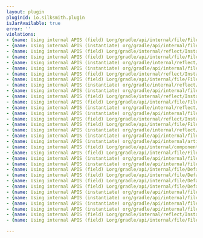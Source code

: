 ```yaml
---
layout: plugin
pluginId: io.silksmith.plugin
isJarAvailable: true
error: ''
violations:
- {name: Using internal APIS (field) Lorg/gradle/api/internal/file/FileResolver;}
- {name: Using internal APIS (instantiate) org/gradle/api/internal/file/collections/MapFileTree}
- {name: Using internal APIS (field) Lorg/gradle/internal/reflect/Instantiator;}
- {name: Using internal APIS (field) Lorg/gradle/api/internal/file/FileResolver;}
- {name: Using internal APIS (instantiate) org/gradle/internal/reflect/Instantiator}
- {name: Using internal APIS (instantiate) org/gradle/api/internal/file/FileResolver}
- {name: Using internal APIS (field) Lorg/gradle/internal/reflect/Instantiator;}
- {name: Using internal APIS (field) Lorg/gradle/api/internal/file/FileResolver;}
- {name: Using internal APIS (instantiate) org/gradle/internal/reflect/Instantiator}
- {name: Using internal APIS (instantiate) org/gradle/api/internal/file/FileResolver}
- {name: Using internal APIS (field) Lorg/gradle/internal/reflect/Instantiator;}
- {name: Using internal APIS (field) Lorg/gradle/api/internal/file/FileResolver;}
- {name: Using internal APIS (instantiate) org/gradle/internal/reflect/Instantiator}
- {name: Using internal APIS (instantiate) org/gradle/api/internal/file/FileResolver}
- {name: Using internal APIS (field) Lorg/gradle/internal/reflect/Instantiator;}
- {name: Using internal APIS (field) Lorg/gradle/api/internal/file/FileResolver;}
- {name: Using internal APIS (instantiate) org/gradle/internal/reflect/Instantiator}
- {name: Using internal APIS (instantiate) org/gradle/api/internal/file/FileResolver}
- {name: Using internal APIS (instantiate) org/gradle/api/internal/artifacts/publish/ArchivePublishArtifact}
- {name: Using internal APIS (field) Lorg/gradle/api/internal/component/Usage;}
- {name: Using internal APIS (field) Lorg/gradle/api/internal/file/FileResolver;}
- {name: Using internal APIS (instantiate) org/gradle/api/internal/file/UnionFileCollection}
- {name: Using internal APIS (instantiate) org/gradle/api/internal/file/collections/MinimalFileSet}
- {name: Using internal APIS (field) Lorg/gradle/api/internal/file/DefaultSourceDirectorySet;}
- {name: Using internal APIS (field) Lorg/gradle/api/internal/file/DefaultSourceDirectorySet;}
- {name: Using internal APIS (field) Lorg/gradle/api/internal/file/DefaultSourceDirectorySet;}
- {name: Using internal APIS (field) Lorg/gradle/api/internal/file/DefaultSourceDirectorySet;}
- {name: Using internal APIS (instantiate) org/gradle/api/internal/file/DefaultSourceDirectorySet}
- {name: Using internal APIS (instantiate) org/gradle/api/internal/file/DefaultSourceDirectorySet}
- {name: Using internal APIS (instantiate) org/gradle/api/internal/file/DefaultSourceDirectorySet}
- {name: Using internal APIS (instantiate) org/gradle/api/internal/file/DefaultSourceDirectorySet}
- {name: Using internal APIS (field) Lorg/gradle/internal/reflect/Instantiator;}
- {name: Using internal APIS (field) Lorg/gradle/api/internal/file/FileResolver;}

---
```

